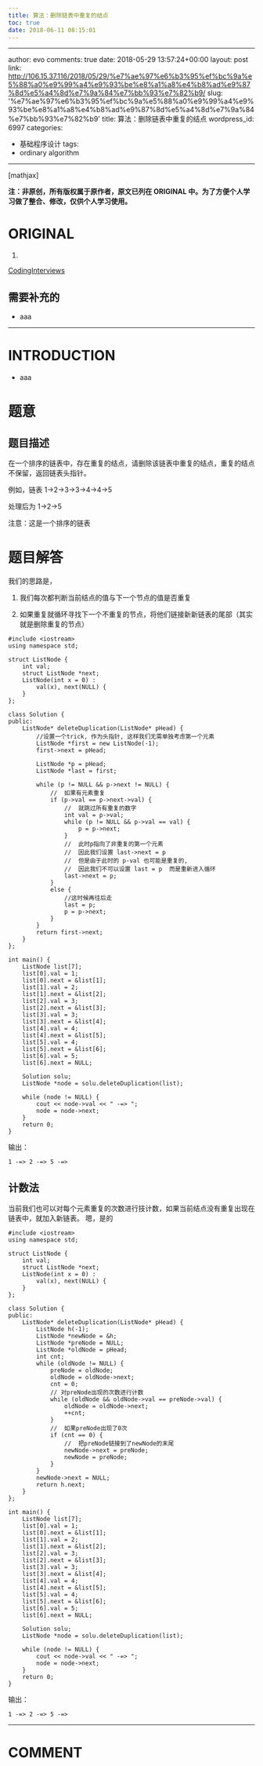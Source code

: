 ```yaml
---
title: 算法：删除链表中重复的结点
toc: true
date: 2018-06-11 08:15:01
---
```

---
author: evo
comments: true
date: 2018-05-29 13:57:24+00:00
layout: post
link: http://106.15.37.116/2018/05/29/%e7%ae%97%e6%b3%95%ef%bc%9a%e5%88%a0%e9%99%a4%e9%93%be%e8%a1%a8%e4%b8%ad%e9%87%8d%e5%a4%8d%e7%9a%84%e7%bb%93%e7%82%b9/
slug: '%e7%ae%97%e6%b3%95%ef%bc%9a%e5%88%a0%e9%99%a4%e9%93%be%e8%a1%a8%e4%b8%ad%e9%87%8d%e5%a4%8d%e7%9a%84%e7%bb%93%e7%82%b9'
title: 算法：删除链表中重复的结点
wordpress_id: 6997
categories:
- 基础程序设计
tags:
- ordinary algorithm
---

<!-- more -->

[mathjax]

**注：非原创，所有版权属于原作者，原文已列在 ORIGINAL 中。为了方便个人学习做了整合、修改，仅供个人学习使用。**


# ORIGINAL





 	
  1. 


[CodingInterviews](https://github.com/gatieme/CodingInterviews)







## 需要补充的





 	
  * aaa





* * *





# INTRODUCTION





 	
  * aaa




# 题意




## **题目描述**


在一个排序的链表中，存在重复的结点，请删除该链表中重复的结点，重复的结点不保留，返回链表头指针。

例如，链表 1->2->3->3->4->4->5

处理后为 1->2->5

注意：这是一个排序的链表




# 题目解答


我们的思路是，



 	
  1. 我们每次都判断当前结点的值与下一个节点的值是否重复

 	
  2. 如果重复就循环寻找下一个不重复的节点，将他们链接新新链表的尾部（其实就是删除重复的节点）



    
    #include <iostream>
    using namespace std;
    
    struct ListNode {
        int val;
        struct ListNode *next;
        ListNode(int x = 0) :
            val(x), next(NULL) {
        }
    };
    
    class Solution {
    public:
        ListNode* deleteDuplication(ListNode* pHead) {
            //设置一个trick, 作为头指针, 这样我们无需单独考虑第一个元素
            ListNode *first = new ListNode(-1);
            first->next = pHead;
    
            ListNode *p = pHead;
            ListNode *last = first;
    
            while (p != NULL && p->next != NULL) {
                //  如果有元素重复
                if (p->val == p->next->val) {
                    //  就跳过所有重复的数字
                    int val = p->val;
                    while (p != NULL && p->val == val) {
                        p = p->next;
                    }
                    //  此时p指向了非重复的第一个元素
                    //  因此我们设置 last->next = p
                    //  但是由于此时的 p-val 也可能是重复的,
                    //  因此我们不可以设置 last = p  而是重新进入循环
                    last->next = p;
                }
                else {
                    //这时候再往后走
                    last = p;
                    p = p->next;
                }
            }
            return first->next;
        }
    };
    
    int main() {
        ListNode list[7];
        list[0].val = 1;
        list[0].next = &list[1];
        list[1].val = 2;
        list[1].next = &list[2];
        list[2].val = 3;
        list[2].next = &list[3];
        list[3].val = 3;
        list[3].next = &list[4];
        list[4].val = 4;
        list[4].next = &list[5];
        list[5].val = 4;
        list[5].next = &list[6];
        list[6].val = 5;
        list[6].next = NULL;
    
        Solution solu;
        ListNode *node = solu.deleteDuplication(list);
    
        while (node != NULL) {
            cout << node->val << " -=> ";
            node = node->next;
        }
        return 0;
    }


输出：

    
    1 -=> 2 -=> 5 -=>




## 计数法


当前我们也可以对每个元素重复的次数进行技计数，如果当前结点没有重复出现在链表中，就加入新链表。 嗯，是的

    
    #include <iostream>
    using namespace std;
    
    struct ListNode {
        int val;
        struct ListNode *next;
        ListNode(int x = 0) :
            val(x), next(NULL) {
        }
    };
    
    class Solution {
    public:
        ListNode* deleteDuplication(ListNode* pHead) {
            ListNode h(-1);
            ListNode *newNode = &h;
            ListNode *preNode = NULL;
            ListNode *oldNode = pHead;
            int cnt;
            while (oldNode != NULL) {
                preNode = oldNode;
                oldNode = oldNode->next;
                cnt = 0;
                // 对preNode出现的次数进行计数
                while (oldNode && oldNode->val == preNode->val) {
                    oldNode = oldNode->next;
                    ++cnt;
                }
                //  如果preNode出现了0次
                if (cnt == 0) {
                    //  把preNode链接到了newNode的末尾
                    newNode->next = preNode;
                    newNode = preNode;
                }
            }
            newNode->next = NULL;
            return h.next;
        }
    };
    
    int main() {
        ListNode list[7];
        list[0].val = 1;
        list[0].next = &list[1];
        list[1].val = 2;
        list[1].next = &list[2];
        list[2].val = 3;
        list[2].next = &list[3];
        list[3].val = 3;
        list[3].next = &list[4];
        list[4].val = 4;
        list[4].next = &list[5];
        list[5].val = 4;
        list[5].next = &list[6];
        list[6].val = 5;
        list[6].next = NULL;
    
        Solution solu;
        ListNode *node = solu.deleteDuplication(list);
    
        while (node != NULL) {
            cout << node->val << " -=> ";
            node = node->next;
        }
        return 0;
    }


输出：

    
    1 -=> 2 -=> 5 -=>














* * *





# COMMENT




